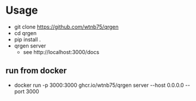 # Usage

- git clone https://github.com/wtnb75/qrgen
- cd qrgen
- pip install .
- qrgen server
   - see http://localhost:3000/docs

## run from docker

- docker run -p 3000:3000 ghcr.io/wtnb75/qrgen server --host 0.0.0.0 --port 3000
